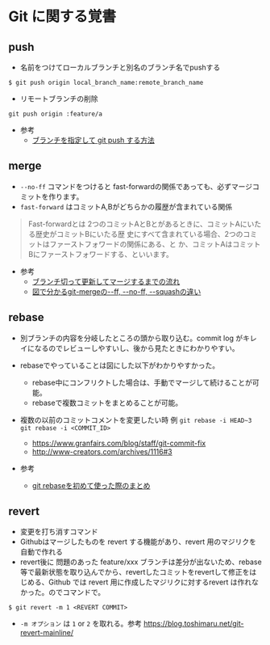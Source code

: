 # Git に関する覚書

## push

- 名前をつけてローカルブランチと別名のブランチ名でpushする
```
$ git push origin local_branch_name:remote_branch_name
```

- リモートブランチの削除

```
git push origin :feature/a
```

- 参考
  - [ブランチを指定して git push する方法](http://www-creators.com/archives/5206)

## merge

- `--no-ff` コマンドをつけると fast-forwardの関係であっても、必ずマージコミットを作ります。
- `fast-forward` はコミットA,Bがどちらかの履歴が含まれている関係
>Fast-forwardとは
>2つのコミットAとBとがあるときに、コミットAにいたる歴史がコミットBにいたる歴
史にすべて含まれている場合、2つのコミットはファーストフォワードの関係にある、と
か、コミットAはコミットBにファーストフォワードする、といいます。

- 参考
  - [ブランチ切って更新してマージするまでの流れ](https://qiita.com/shuntaro_tamura/items/6c8bf792087fe5dc5103)
  - [図で分かるgit-mergeの--ff, --no-ff, --squashの違い](http://d.hatena.ne.jp/sinsoku/20111025/1319497900)

## rebase


- 別ブランチの内容を分岐したところの頭から取り込む。commit log がキレイになるのでレビューしやすいし、後から見たときにわかりやすい。
- rebaseでやっていることは図にした以下がわかりやすかった。
  - rebase中にコンフリクトした場合は、手動でマージして続けることが可能。
  - rebaseで複数コミットをまとめることが可能。
- 複数の以前のコミットコメントを変更したい時 例 `git rebase -i HEAD~3` `git rebase -i <COMMIT_ID>`
  - https://www.granfairs.com/blog/staff/git-commit-fix
  - http://www-creators.com/archives/1116#3

- 参考
  - [git rebaseを初めて使った際のまとめ](https://qiita.com/panti310/items/e0ec74b47c6c219f2a8b)
  
 ## revert
 
- 変更を打ち消すコマンド
- Githubはマージしたものを revert する機能があり、revert 用のマジリクを自動で作れる
- revert後に 問題のあった feature/xxx ブランチは差分が出ないため、rebase等で最新状態を取り込んでから、revertしたコミットをrevertして修正をはじめる、Github では revert 用に作成したマジリクに対するrevert は作れなかった。のでコマンドで。

```
$ git revert -m 1 <REVERT COMMIT>
```
- `-m オプション` は `1` or `2` を取れる。参考 https://blog.toshimaru.net/git-revert-mainline/
 
